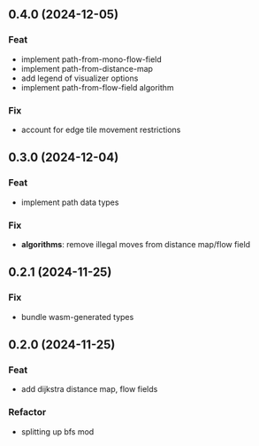 ## 0.4.0 (2024-12-05)

### Feat

- implement path-from-mono-flow-field
- implement path-from-distance-map
- add legend of visualizer options
- implement path-from-flow-field algorithm

### Fix

- account for edge tile movement restrictions

## 0.3.0 (2024-12-04)

### Feat

- implement path data types

### Fix

- **algorithms**: remove illegal moves from distance map/flow field

## 0.2.1 (2024-11-25)

### Fix

- bundle wasm-generated types

## 0.2.0 (2024-11-25)

### Feat

- add dijkstra distance map, flow fields

### Refactor

- splitting up bfs mod
